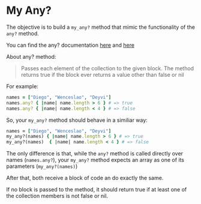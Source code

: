 # My Any?

The objective is to build a `my_any?` method that mimic the functionality of the `any?` method.

You can find the any? documentation [here](https://ruby-doc.org/core-2.7.0/Enumerable.html#method-i-any-3F) and [here](https://rubyapi.org/2.7/o/enumerable#method-i-any-3F)

About any? method:

> Passes each element of the collection to the given block. The method returns true if the block ever returns a value other than false or nil

For example:

```ruby
names = ["Diego", "Wenceslao", "Deyvi"]
names.any? { |name| name.length > 6 } # => true
names.any? { |name| name.length < 4 } # => false
```

So, your `my_any?` method should behave in a similiar way:

```ruby
names = ["Diego", "Wenceslao", "Deyvi"]
my_any?(names) { |name| name.length > 6 } # => true
my_any?(names)  { |name| name.length < 4 } # => false
```

The only difference is that, while the `any?` method is called directly over names (`names.any?`), your `my_any?` method expects an array as one of its parameters (`my_any?(names)`)

After that, both receive a block of code an do exactly the same.

If no block is passed to the method, it should return true if at least one of the collection members is not false or nil.
